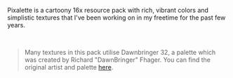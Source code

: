 Pixalette is a cartoony 16x resource pack with rich, vibrant colors and simplistic textures that I've been working on in my freetime for the past few years.

&nbsp;
> Many textures in this pack utilise Dawnbringer 32, a palette which was
> created by Richard "DawnBringer" Fhager. You can find the original
> artist and palette
> [here](https://pixeljoint.com/forum/forum_posts.asp?TID=12795).
